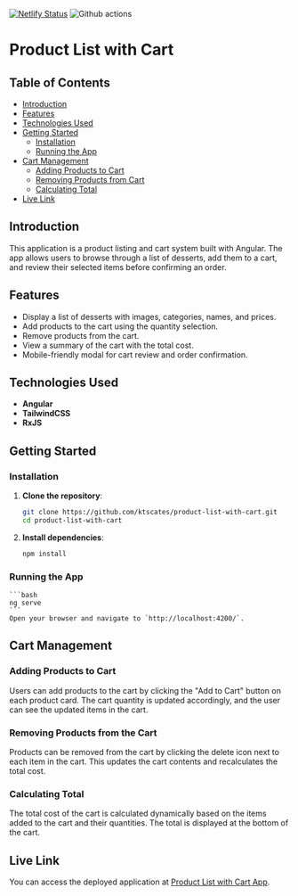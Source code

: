 [![Netlify Status](https://api.netlify.com/api/v1/badges/f0771ac2-e4de-408e-81cf-c87aa2b49fd0/deploy-status)](https://app.netlify.com/sites/ktscates-product-list-with-cart/deploys)
![Github actions](https://github.com/ktscates/product-list-with-cart/actions/workflows/node.js.yml/badge.svg)


# Product List with Cart

## Table of Contents

- [Introduction](#introduction)
- [Features](#features)
- [Technologies Used](#technologies-used)
- [Getting Started](#getting-started)
  - [Installation](#installation)
  - [Running the App](#running-the-app)
- [Cart Management](#cart-management)
  - [Adding Products to Cart](#adding-products-to-cart)
  - [Removing Products from Cart](#removing-products-from-cart)
  - [Calculating Total](#calculating-total)
- [Live Link](#live-link)

## Introduction

This application is a product listing and cart system built with Angular. The app allows users to browse through a list of desserts, add them to a cart, and review their selected items before confirming an order. 

## Features

- Display a list of desserts with images, categories, names, and prices.
- Add products to the cart using the quantity selection.
- Remove products from the cart.
- View a summary of the cart with the total cost.
- Mobile-friendly modal for cart review and order confirmation.

## Technologies Used

- **Angular**
- **TailwindCSS**
- **RxJS**

## Getting Started

### Installation

1. **Clone the repository**:

   ```bash
   git clone https://github.com/ktscates/product-list-with-cart.git
   cd product-list-with-cart
   ```

2. **Install dependencies**:

   ```bash
   npm install
   ```

### Running the App

    ```bash
    ng serve
    ```
    Open your browser and navigate to `http://localhost:4200/`.

## Cart Management

### Adding Products to Cart

Users can add products to the cart by clicking the "Add to Cart" button on each product card. The cart quantity is updated accordingly, and the user can see the updated items in the cart.

### Removing Products from the Cart

Products can be removed from the cart by clicking the delete icon next to each item in the cart. This updates the cart contents and recalculates the total cost.

### Calculating Total

The total cost of the cart is calculated dynamically based on the items added to the cart and their quantities. The total is displayed at the bottom of the cart.


## Live Link

You can access the deployed application at [Product List with Cart App](https://ktscates-product-list-with-cart.netlify.app/).

